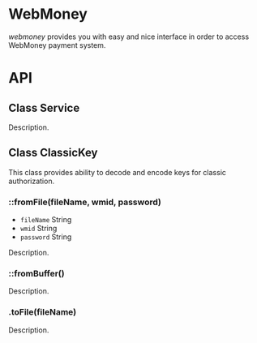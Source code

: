 # WebMoney

_webmoney_ provides you with easy and nice interface in order to access WebMoney payment system.

# API

## Class Service

Description.

## Class ClassicKey

This class provides ability to decode and encode keys for classic authorization.

### ::fromFile(fileName, wmid, password)
- `fileName` String
- `wmid` String
- `password` String

Description.

### ::fromBuffer()

Description.

### .toFile(fileName)

Description.
